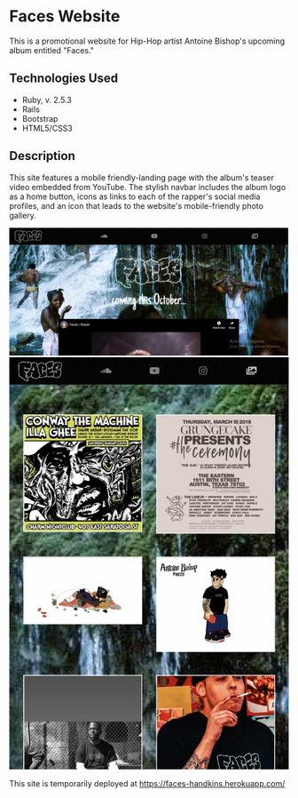Faces Website
=============

This is a promotional website for Hip-Hop artist Antoine Bishop's upcoming album entitled "Faces."

Technologies Used
-----------------

  * Ruby, v. 2.5.3
  * Rails
  * Bootstrap
  * HTML5/CSS3

Description
-----------

This site features a mobile friendly-landing page with the album's teaser video embedded from YouTube. The stylish navbar includes the album logo as a home button, icons as links to each of the rapper's social media profiles, and an icon that leads to the website's mobile-friendly photo gallery.

![](images/home.PNG)
![](images/facesgallery.JPG)

This site is temporarily deployed at https://faces-handkins.herokuapp.com/